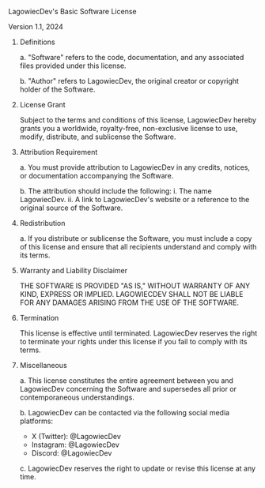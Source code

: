 LagowiecDev's Basic Software License

Version 1.1, 2024

1. Definitions

   a. "Software" refers to the code, documentation, and any associated files provided under this license.

   b. "Author" refers to LagowiecDev, the original creator or copyright holder of the Software.

2. License Grant

   Subject to the terms and conditions of this license, LagowiecDev hereby grants you a worldwide, royalty-free, non-exclusive license to use, modify, distribute, and sublicense the Software.

3. Attribution Requirement

   a. You must provide attribution to LagowiecDev in any credits, notices, or documentation accompanying the Software.

   b. The attribution should include the following:
      i. The name LagowiecDev.
      ii. A link to LagowiecDev's website or a reference to the original source of the Software.

4. Redistribution

   a. If you distribute or sublicense the Software, you must include a copy of this license and ensure that all recipients understand and comply with its terms.

5. Warranty and Liability Disclaimer

   THE SOFTWARE IS PROVIDED "AS IS," WITHOUT WARRANTY OF ANY KIND, EXPRESS OR IMPLIED. LAGOWIECDEV SHALL NOT BE LIABLE FOR ANY DAMAGES ARISING FROM THE USE OF THE SOFTWARE.

6. Termination

   This license is effective until terminated. LagowiecDev reserves the right to terminate your rights under this license if you fail to comply with its terms.

7. Miscellaneous

   a. This license constitutes the entire agreement between you and LagowiecDev concerning the Software and supersedes all prior or contemporaneous understandings.

   b. LagowiecDev can be contacted via the following social media platforms:
      - X (Twitter): @LagowiecDev
      - Instagram: @LagowiecDev
      - Discord: @LagowiecDev

   c. LagowiecDev reserves the right to update or revise this license at any time.
